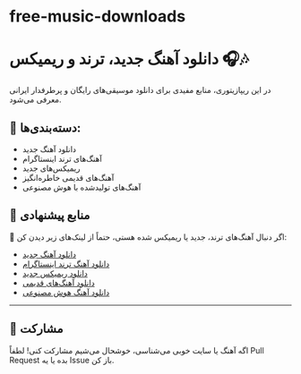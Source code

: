 # free-music-downloads

# دانلود آهنگ جدید، ترند و ریمیکس 🎧🎶

در این ریپازیتوری، منابع مفیدی برای دانلود موسیقی‌های رایگان و پرطرفدار ایرانی معرفی می‌شود.

## 📌 دسته‌بندی‌ها:
- دانلود آهنگ جدید
- آهنگ‌های ترند اینستاگرام
- ریمیکس‌های جدید
- آهنگ‌های قدیمی خاطره‌انگیز
- آهنگ‌های تولیدشده با هوش مصنوعی

## 🔗 منابع پیشنهادی

🎵 اگر دنبال آهنگ‌های ترند، جدید یا ریمیکس شده هستی، حتماً از لینک‌های زیر دیدن کن:

- [دانلود آهنگ جدید](https://jaheshmusic.ir/category/music/)
- [دانلود آهنگ ترند اینستاگرام](https://jaheshmusic.ir/category/trends-music/)
- [دانلود ریمیکس جدید](https://jaheshmusic.ir/category/remix/)
- [دانلود آهنگ‌های قدیمی](https://jaheshmusic.ir/category/ahang-ghadimi/)
- [دانلود آهنگ هوش مصنوعی](https://jaheshmusic.ir/category/ai-music/)

---

## 👋 مشارکت
اگه آهنگ یا سایت خوبی می‌شناسی، خوشحال می‌شیم مشارکت کنی! لطفاً Pull Request بده یا یه Issue باز کن.
